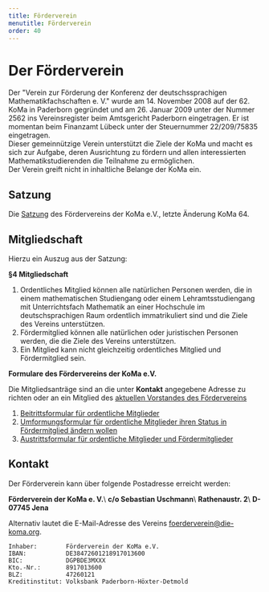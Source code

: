 ```yaml
---
title: Förderverein
menutitle: Förderverein
order: 40
---
```


# Der Förderverein

Der "Verein zur Förderung der Konferenz der deutschssprachigen Mathematikfachschaften e. V." wurde am 14. November 2008 auf der 62. KoMa in Paderborn gegründet und am 26. Januar 2009 unter der Nummer 2562 ins Vereinsregister beim Amtsgericht Paderborn eingetragen. Er ist momentan beim Finanzamt Lübeck unter der Steuernummer 22/209/75835 eingetragen.  
Dieser gemeinnützige Verein unterstützt die Ziele der KoMa und macht es sich zur Aufgabe, deren Ausrichtung zu fördern und allen interessierten Mathematikstudierenden die Teilnahme zu ermöglichen.  
Der Verein greift nicht in inhaltliche Belange der KoMa ein.  

## Satzung
Die [Satzung](https://file.komapedia.org/Satzung_verein_090530.pdf) des Fördervereins der KoMa e.V., letzte Änderung KoMa 64.

## Mitgliedschaft

Hierzu ein Auszug aus der Satzung:  
	
**§4 Mitgliedschaft**  

1. Ordentliches Mitglied können alle natürlichen Personen werden, die in einem mathematischen Studiengang oder einem Lehramtsstudiengang mit Unterrichtsfach Mathematik an einer Hochschule im deutschsprachigen Raum ordentlich immatrikuliert sind und die Ziele des Vereins unterstützen.  
2. Fördermitglied können alle natürlichen oder juristischen Personen werden, die die Ziele des Vereins unterstützen.  
3. Ein Mitglied kann nicht gleichzeitig ordentliches Mitglied und Fördermitglied sein. 

**Formulare des Fördervereins der KoMa e.V.**  

Die Mitgliedsanträge sind an die unter **Kontakt** angegebene Adresse zu richten oder an ein Mitglied des [aktuellen Vorstandes des Fördervereins](https://die-koma.org/foerderverein/vorstaende/)

1. [Beitrittsformular für ordentliche Mitglieder](https://file.komapedia.org/Beitrittsformular_KoMa_e_V.pdf)  
2. [Umformungsformular für ordentliche Mitglieder ihren Status in Fördermitglied ändern wollen](https://file.komapedia.org/Umformungsformular_KoMa_e_V.pdf)  
3. [Austrittsformular für ordentliche Mitglieder und Fördermitglieder](https://file.komapedia.org/Austrittsformular_KoMa_e_V.pdf) 

## Kontakt

Der Förderverein kann über folgende Postadresse erreicht werden:


**Förderverein der KoMa e. V.**\\
**c/o Sebastian Uschmann**\\
**Rathenaustr. 2**\\
**D-07745 Jena**

<!---
**c/o {% include buero-adresse.md %}**
--->

Alternativ lautet die E-Mail-Adresse des Vereins [foerderverein@die-koma.org](mailto:foerderverein@die-koma.org).

    Inhaber:        Förderverein der KoMa e.V.
    IBAN:           DE38472601218917013600
    BIC:            DGPBDE3MXXX
    Kto.-Nr.:       8917013600
    BLZ:            47260121
    Kreditinstitut: Volksbank Paderborn-Höxter-Detmold